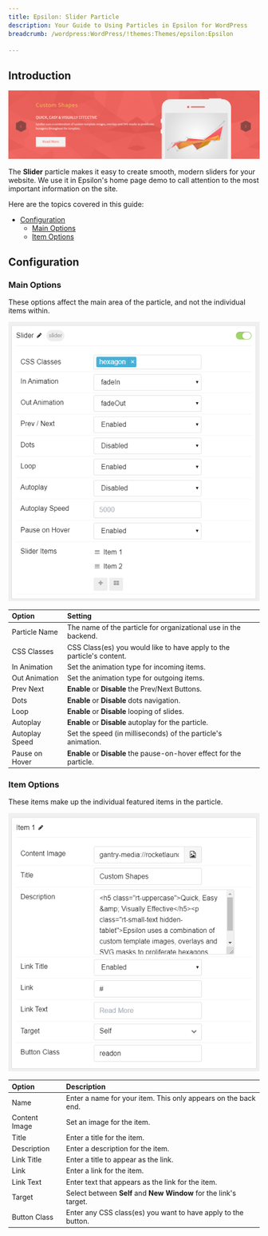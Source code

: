 ```yaml
---
title: Epsilon: Slider Particle
description: Your Guide to Using Particles in Epsilon for WordPress
breadcrumb: /wordpress:WordPress/!themes:Themes/epsilon:Epsilon

---
```


## Introduction

![](assets/particle_slider1.png)

The **Slider** particle makes it easy to create smooth, modern sliders for your website. We use it in Epsilon's home page demo to call attention to the most important information on the site.

Here are the topics covered in this guide:

* [Configuration](#configuration)
    - [Main Options](#main-options)
    - [Item Options](#item-options)

## Configuration

### Main Options

These options affect the main area of the particle, and not the individual items within.

![](assets/particle_slider2.png)

| Option            | Setting                                                               |
|:----------------- |:--------------------------------------------------------------------- |
| Particle Name     | The name of the particle for organizational use in the backend.       |
| CSS Classes       | CSS Class(es) you would like to have apply to the particle's content. |
| In Animation      | Set the animation type for incoming items.                            |
| Out Animation     | Set the animation type for outgoing items.                            |
| Prev Next         | **Enable** or **Disable** the Prev/Next Buttons.                      |
| Dots              | **Enable** or **Disable** dots navigation.                            |
| Loop              | **Enable** or **Disable** looping of slides.                          |
| Autoplay          | **Enable** or **Disable** autoplay for the particle.                  |
| Autoplay Speed    | Set the speed (in milliseconds) of the particle's animation.          |
| Pause on Hover    | **Enable** or **Disable** the pause-on-hover effect for the particle. |

### Item Options

These items make up the individual featured items in the particle.

![](assets/particle_slider3.png)

| Option        | Description                                                       |
|:------------- |:----------------------------------------------------------------- |
| Name          | Enter a name for your item. This only appears on the back end.    |
| Content Image | Set an image for the item.                                        |
| Title         | Enter a title for the item.                                       |
| Description   | Enter a description for the item.                                 |
| Link Title    | Enter a title to appear as the link.                              |
| Link          | Enter a link for the item.                                        |
| Link Text     | Enter text that appears as the link for the item.                 |
| Target        | Select between **Self** and **New Window** for the link's target. |
| Button Class  | Enter any CSS class(es) you want to have apply to the button.     |
